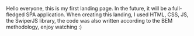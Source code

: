 Hello everyone, this is my first landing page. In the future, it will be a full-fledged SPA application. When creating this landing, I used HTML, CSS, JS, the SwiperJS library, the code was also written according to the BEM methodology, enjoy watching :)
